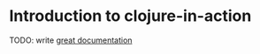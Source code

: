 # Introduction to clojure-in-action

TODO: write [great documentation](http://jacobian.org/writing/great-documentation/what-to-write/)
